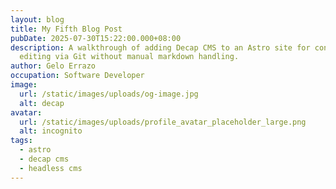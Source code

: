 ```yaml
---
layout: blog
title: My Fifth Blog Post
pubDate: 2025-07-30T15:22:00.000+08:00
description: A walkthrough of adding Decap CMS to an Astro site for content
  editing via Git without manual markdown handling.
author: Gelo Errazo
occupation: Software Developer
image:
  url: /static/images/uploads/og-image.jpg
  alt: decap
avatar:
  url: /static/images/uploads/profile_avatar_placeholder_large.png
  alt: incognito
tags:
  - astro
  - decap cms
  - headless cms
---
```

